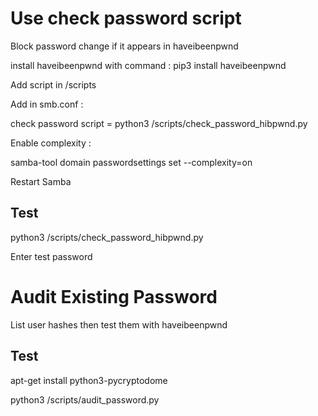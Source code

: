 Use check password script
===========================

Block password change if it appears in haveibeenpwnd

install haveibeenpwnd with command : pip3 install haveibeenpwnd

Add script in /scripts

Add in smb.conf :

check password script = python3 /scripts/check_password_hibpwnd.py

Enable complexity :

samba-tool domain passwordsettings set --complexity=on

Restart Samba


Test
-----------------

python3 /scripts/check_password_hibpwnd.py

Enter test password

Audit Existing Password
==============================

List user hashes then test them with haveibeenpwnd

Test
-----------------

apt-get install python3-pycryptodome

python3 /scripts/audit_password.py
